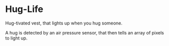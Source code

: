 # Hug-Life
Hug-tivated vest, that lights up when you hug someone.

A hug is detected by an air pressure sensor, that then tells an array of pixels to light up.
